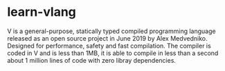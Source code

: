 # learn-vlang
V is a general-purpose, statically typed compiled programming language released as an open source project in June 2019 by Alex Medvedniko. Designed for performance, safety and fast compilation. The compiler is coded in V and is less than 1MB, it is able to compile in less than a second about 1 million lines of code with zero libray dependencies.
